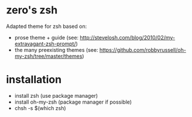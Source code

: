 # zero's zsh

Adapted theme for zsh based on:
* prose theme + guide (see: http://stevelosh.com/blog/2010/02/my-extravagant-zsh-prompt/)
* the many preexisting themes (see: https://github.com/robbyrussell/oh-my-zsh/tree/master/themes)

# installation

* install zsh (use package manager)
* install oh-my-zsh (package manager if possible)
* chsh -s $(which zsh)
